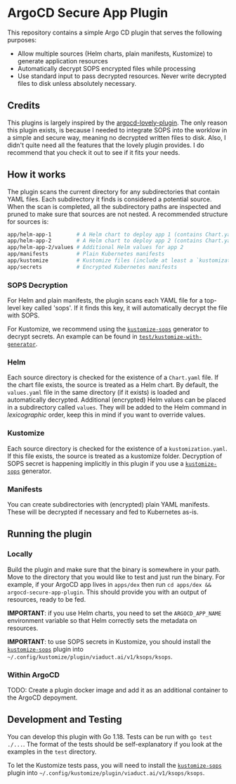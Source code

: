 # ArgoCD Secure App Plugin

This repository contains a simple Argo CD plugin that serves the following purposes:

- Allow multiple sources (Helm charts, plain manifests, Kustomize) to generate application resources
- Automatically decrypt SOPS encrypted files while processing
- Use standard input to pass decrypted resources. Never write decrypted files to disk unless absolutely necessary.

## Credits

This plugins is largely inspired by the [argocd-lovely-plugin](https://github.com/crumbhole/argocd-lovely-plugin). The only reason this plugin exists, is because I needed to integrate SOPS into the worklow in a simple and secure way, meaning no decrypted written files to disk. Also, I didn't quite need all the features that the lovely plugin provides. I do recommend that you check it out to see if it fits your needs.

## How it works

The plugin scans the current directory for any subdirectories that contain YAML files. Each subdirectory it finds is considered a potential source. When the scan is completed, all the subdirectory paths are inspected and pruned to make sure that sources are not nested. A recommended structure for sources is:

```bash
app/helm-app-1        # A Helm chart to deploy app 1 (contains Chart.yaml and potentially a values.yaml)
app/helm-app-2        # A Helm chart to deploy app 2 (contains Chart.yaml and potentially a values.yaml)
app/helm-app-2/values # Additional Helm values for app 2
app/manifests         # Plain Kubernetes manifests
app/kustomize         # Kustomize files (include at least a `kustomization.yaml`)
app/secrets           # Encrypted Kubernetes manifests
```

### SOPS Decryption

For Helm and plain manifests, the plugin scans each YAML file for a top-level key called 'sops'.
If it finds this key, it will automatically decrypt the file with SOPS.

For Kustomize, we recommend using the [`kustomize-sops`](https://github.com/viaduct-ai/kustomize-sops/) generator to decrypt secrets.
An example can be found in [`test/kustomize-with-generator`](./test/kustomize-with-generator).

### Helm

Each source directory is checked for the existence of a `Chart.yaml` file. If the chart file exists, the source is treated as a Helm chart. By default, the `values.yaml` file in the same directory (if it exists) is loaded and automatically decrypted. Additional (encrypted) Helm values can be placed in a subdirectory called `values`. They will be added to the Helm command in _lexicographic_ order, keep this in mind if you want to override values.

### Kustomize

Each source directory is checked for the existence of a `kustomization.yaml`.
If this file exists, the source is treated as a kustomize folder.
Decryption of SOPS secret is happening implicitly in this plugin if you use a [`kustomize-sops`](https://github.com/viaduct-ai/kustomize-sops/) generator.

### Manifests

You can create subdirectories with (encrypted) plain YAML manifests. These will be decrypted if necessary and fed to Kubernetes as-is.

## Running the plugin

### Locally

Build the plugin and make sure that the binary is somewhere in your path. Move to the directory that you would like to test and just run the binary. For example, if your ArgoCD app lives in `apps/dex` then run `cd apps/dex && argocd-secure-app-plugin`. This should provide you with an output of resources, ready to be fed.

**IMPORTANT**: if you use Helm charts, you need to set the `ARGOCD_APP_NAME` environment variable so that Helm correctly sets the metadata on resources.

**IMPORTANT**: to use SOPS secrets in Kustomize, you should install the [`kustomize-sops`](https://github.com/viaduct-ai/kustomize-sops/) plugin into `~/.config/kustomize/plugin/viaduct.ai/v1/ksops/ksops`.

### Within ArgoCD

TODO: Create a plugin docker image and add it as an additional container to the ArgoCD depoyment.

## Development and Testing

You can develop this plugin with Go 1.18. Tests can be run with `go test ./...`. The format of the tests should be self-explanatory if you look at the examples in the `test` directory.

To let the Kustomize tests pass, you will need to install the [`kustomize-sops`](https://github.com/viaduct-ai/kustomize-sops/) plugin into `~/.config/kustomize/plugin/viaduct.ai/v1/ksops/ksops`.
